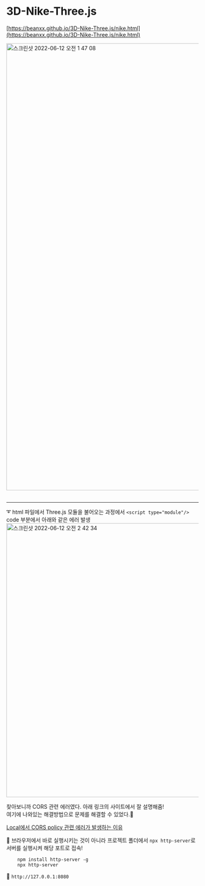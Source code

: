 # 3D-Nike-Three.js

[https://beanxx.github.io/3D-Nike-Three.js/nike.html](https://beanxx.github.io/3D-Nike-Three.js/nike.html)

<img width="1168" alt="스크린샷 2022-06-12 오전 1 47 08" src="https://user-images.githubusercontent.com/64299610/173197667-ff5ddb94-73c0-44d6-993c-392f77d9b375.png">

<br/>
<br/>
<hr/
>

➰ html 파일에서 Three.js 모듈을 불어오는 과정에서 `<script type="module"/>` code 부분에서 아래와 같은 에러 발생
<img width="716" alt="스크린샷 2022-06-12 오전 2 42 34" src="https://user-images.githubusercontent.com/64299610/173199104-0183623b-b8df-435b-8d80-1f04c7b091e9.png">

찾아보니까 CORS 관련 에러였다. 아래 링크의 사이트에서 잘 설명해줌! <br/>
여기에 나와있는 해결방법으로 문제를 해결할 수 있었다.🫠

[Local에서 CORS policy 관련 에러가 발생하는 이유](https://velog.io/@takeknowledge/%EB%A1%9C%EC%BB%AC%EC%97%90%EC%84%9C-CORS-policy-%EA%B4%80%EB%A0%A8-%EC%97%90%EB%9F%AC%EA%B0%80-%EB%B0%9C%EC%83%9D%ED%95%98%EB%8A%94-%EC%9D%B4%EC%9C%A0-3gk4gyhreu)

🫶 브라우저에서 바로 실행시키는 것이 아니라 프로젝트 폴더에서 `npx http-server`로 서버를 실행시켜 해당 포트로 접속!

```shell
    npm install http-server -g
    npx http-server
```

📎 `http://127.0.0.1:8080`
